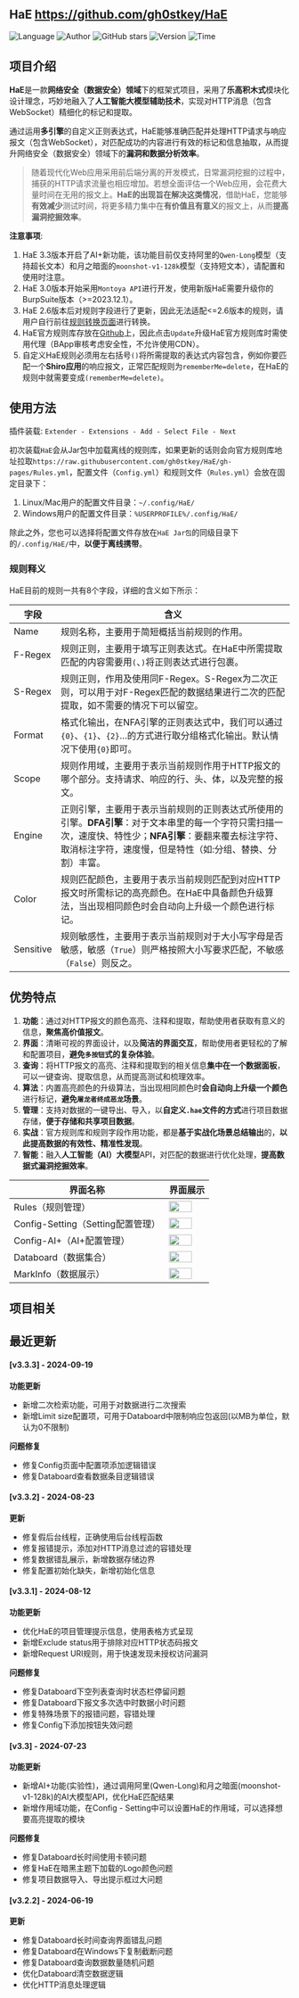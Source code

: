 ## HaE <https://github.com/gh0stkey/HaE>
<!--auto_detail_badge_begin_0b490ffb61b26b45de3ea5d7dd8a582e-->
![Language](https://img.shields.io/badge/Language-Java-blue)
![Author](https://img.shields.io/badge/Author-gh0stkey-orange)
![GitHub stars](https://img.shields.io/github/stars/gh0stkey/HaE.svg?style=flat&logo=github)
![Version](https://img.shields.io/badge/Version-V3.3.3-red)
![Time](https://img.shields.io/badge/Join-20210120-green)
<!--auto_detail_badge_end_fef74f2d7ea73fcc43ff78e05b1e7451-->

## 项目介绍

**HaE**是一款**网络安全（数据安全）领域**下的框架式项目，采用了**乐高积木式**模块化设计理念，巧妙地融入了**人工智能大模型辅助技术**，实现对HTTP消息（包含WebSocket）精细化的标记和提取。

通过运用**多引擎**的自定义正则表达式，HaE能够准确匹配并处理HTTP请求与响应报文（包含WebSocket），对匹配成功的内容进行有效的标记和信息抽取，从而提升网络安全（数据安全）领域下的**漏洞和数据分析效率**。

> 随着现代化Web应用采用前后端分离的开发模式，日常漏洞挖掘的过程中，捕获的HTTP请求流量也相应增加。若想全面评估一个Web应用，会花费大量时间在无用的报文上。**HaE的出现旨在解决这类情况**，借助HaE，您能够**有效减少**测试时间，将更多精力集中在**有价值且有意义**的报文上，从而**提高漏洞挖掘效率**。

**注意事项**: 

1. HaE 3.3版本开启了AI+新功能，该功能目前仅支持阿里的`Qwen-Long`模型（支持超长文本）和月之暗面的`moonshot-v1-128k`模型（支持短文本），请配置和使用时注意。
2. HaE 3.0版本开始采用`Montoya API`进行开发，使用新版HaE需要升级你的BurpSuite版本（>=2023.12.1）。
3. HaE 2.6版本后对规则字段进行了更新，因此无法适配<=2.6版本的规则，请用户自行前往[规则转换页面](https://gh0st.cn/HaE/ConversionRule.html)进行转换。
4. HaE官方规则库存放在[Github](https://raw.githubusercontent.com/gh0stkey/HaE/gh-pages/Rules.yml)上，因此点击`Update`升级HaE官方规则库时需使用代理（BApp审核考虑安全性，不允许使用CDN）。
5. 自定义HaE规则必须用左右括号`()`将所需提取的表达式内容包含，例如你要匹配一个**Shiro应用**的响应报文，正常匹配规则为`rememberMe=delete`，在HaE的规则中就需要变成`(rememberMe=delete)`。

## 使用方法

插件装载: `Extender - Extensions - Add - Select File - Next`

初次装载`HaE`会从Jar包中加载离线的规则库，如果更新的话则会向官方规则库地址拉取`https://raw.githubusercontent.com/gh0stkey/HaE/gh-pages/Rules.yml`，配置文件（`Config.yml`）和规则文件（`Rules.yml`）会放在固定目录下：

1. Linux/Mac用户的配置文件目录：`~/.config/HaE/`
2. Windows用户的配置文件目录：`%USERPROFILE%/.config/HaE/`

除此之外，您也可以选择将配置文件存放在`HaE Jar包`的同级目录下的`/.config/HaE/`中，**以便于离线携带**。

### 规则释义

HaE目前的规则一共有8个字段，详细的含义如下所示：

| 字段      | 含义                                                                                                                                                                                                   |
|-----------|--------------------------------------------------------------------------------------------------------------------------------------------------------------------------------------------------------|
| Name      | 规则名称，主要用于简短概括当前规则的作用。                                                                                                                                                               |
| F-Regex     | 规则正则，主要用于填写正则表达式。在HaE中所需提取匹配的内容需要用`(`、`)`将正则表达式进行包裹。|
| S-Regex     | 规则正则，作用及使用同F-Regex。S-Regex为二次正则，可以用于对F-Regex匹配的数据结果进行二次的匹配提取，如不需要的情况下可以留空。|
| Format     | 格式化输出，在NFA引擎的正则表达式中，我们可以通过`{0}`、`{1}`、`{2}`…的方式进行取分组格式化输出。默认情况下使用`{0}`即可。          |
| Scope     | 规则作用域，主要用于表示当前规则作用于HTTP报文的哪个部分。支持请求、响应的行、头、体，以及完整的报文。                                                                                                                                               |
| Engine    | 正则引擎，主要用于表示当前规则的正则表达式所使用的引擎。**DFA引擎**：对于文本串里的每一个字符只需扫描一次，速度快、特性少；**NFA引擎**：要翻来覆去标注字符、取消标注字符，速度慢，但是特性（如:分组、替换、分割）丰富。 |
| Color     | 规则匹配颜色，主要用于表示当前规则匹配到对应HTTP报文时所需标记的高亮颜色。在HaE中具备颜色升级算法，当出现相同颜色时会自动向上升级一个颜色进行标记。                                                                                                                               |
| Sensitive | 规则敏感性，主要用于表示当前规则对于大小写字母是否敏感，敏感（`True`）则严格按照大小写要求匹配，不敏感（`False`）则反之。                                                                                      |


## 优势特点

1. **功能**：通过对HTTP报文的颜色高亮、注释和提取，帮助使用者获取有意义的信息，**聚焦高价值报文**。
2. **界面**：清晰可视的界面设计，以及**简洁的界面交互**，帮助使用者更轻松的了解和配置项目，**避免`多按钮`式的复杂体验**。
3. **查询**：将HTTP报文的高亮、注释和提取到的相关信息**集中在一个数据面板**，可以一键查询、提取信息，从而提高测试和梳理效率。
4. **算法**：内置高亮颜色的升级算法，当出现相同颜色时**会自动向上升级一个颜色**进行标记，**避免`屠龙者终成恶龙`场景**。
5. **管理**：支持对数据的一键导出、导入，以**自定义`.hae`文件的方式**进行项目数据存储，**便于存储和共享项目数据**。
6. **实战**：官方规则库和规则字段作用功能，都是**基于实战化场景总结输出**的，**以此提高数据的有效性、精准性发现**。
7. **智能**：融入**人工智能（AI）大模型**API，对匹配的数据进行优化处理，**提高数据式漏洞挖掘效率**。

| 界面名称                  | 界面展示                                              |
| ------------------------ | ---------------------------------------------------- |
| Rules（规则管理）     | <img src="https://github.com/gh0stkey/HaE/raw/master/images/rules.png" style="width: 80%" />     |
| Config-Setting（Setting配置管理）    | <img src="https://github.com/gh0stkey/HaE/raw/master/images/config-setting.png" style="width: 80%" />    |
| Config-AI+（AI+配置管理）    | <img src="https://github.com/gh0stkey/HaE/raw/master/images/config-ai.png" style="width: 80%" />    |
| Databoard（数据集合） | <img src="https://github.com/gh0stkey/HaE/raw/master/images/databoard.png" style="width: 80%" /> |
| MarkInfo（数据展示） | <img src="https://github.com/gh0stkey/HaE/raw/master/images/markinfo.png" style="width: 80%" /> |

<!--auto_detail_active_begin_e1c6fb434b6f0baf6912c7a1934f772b-->
## 项目相关


## 最近更新

#### [v3.3.3] - 2024-09-19

**功能更新**  
- 新增二次检索功能，可用于对数据进行二次搜索  
- 新增Limit size配置项，可用于Databoard中限制响应包返回(以MB为单位，默认为0不限制)  

**问题修复**  
- 修复Config页面中配置项添加逻辑错误  
- 修复Databoard查看数据条目逻辑错误

#### [v3.3.2] - 2024-08-23

**更新**  
- 修复假后台线程，正确使用后台线程函数  
- 修复报错提示，添加对HTTP消息过滤的容错处理  
- 修复数据错乱展示，新增数据存储边界  
- 修复配置初始化缺失，新增初始化信息

#### [v3.3.1] - 2024-08-12

**功能更新**  
- 优化HaE的项目管理提示信息，使用表格方式呈现  
- 新增Exclude status用于排除对应HTTP状态码报文  
- 新增Request URI规则，用于快速发现未授权访问漏洞  

**问题修复**  
- 修复Databoard下空列表查询时状态栏停留问题  
- 修复Databoard下报文多次选中时数据小时问题  
- 修复特殊场景下的报错问题，容错处理  
- 修复Config下添加按钮失效问题

#### [v3.3] - 2024-07-23

**功能更新**  
- 新增AI+功能(实验性)，通过调用阿里(Qwen-Long)和月之暗面(moonshot-v1-128k)的AI大模型API，优化HaE匹配结果  
- 新增作用域功能，在Config - Setting中可以设置HaE的作用域，可以选择想要高亮提取的模块  

**问题修复**  
- 修复Databoard长时间使用卡顿问题  
- 修复HaE在暗黑主题下加载的Logo颜色问题  
- 修复项目数据导入、导出提示框过大问题

#### [v3.2.2] - 2024-06-19

**更新**  
- 修复Databoard长时间查询界面错乱问题  
- 修复Databoard在Windows下复制截断问题  
- 修复Databoard查询数据数量随机问题  
- 优化Databoard清空数据逻辑  
- 优化HTTP消息处理逻辑

<!--auto_detail_active_end_f9cf7911015e9913b7e691a7a5878527-->
